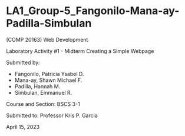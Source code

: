 # LA1_Group-5_Fangonilo-Mana-ay-Padilla-Simbulan

(COMP 20163) Web Development

Laboratory Activity #1 - Midterm
Creating a Simple Webpage

Submitted by:
- Fangonilo, Patricia Ysabel D.
- Mana-ay, Shawn Michael F.
- Padilla, Hannah M.
- Simbulan, Emmanuel R.

Course and Section:
BSCS 3-1 

Submitted to:
Professor Kris P. Garcia

April 15, 2023
